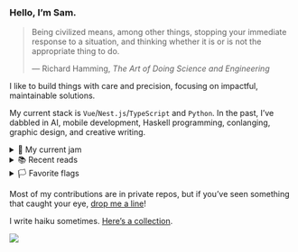 ### Hello, I’m Sam.

<blockquote>
  <p>
    Being civilized means, among other things, stopping your immediate response to a situation, and thinking whether it is or is not the appropriate thing to do.
  </p>

  <footer>
    ― Richard Hamming, <i><cite>The Art of Doing Science and Engineering</cite></i>
  </footer>
</blockquote>

I like to build things with care and precision, focusing on impactful, maintainable solutions.

My current stack is `Vue`/`Nest.js`/`TypeScript` and `Python`. In the past, I’ve dabbled in AI, mobile development, Haskell programming, conlanging, graphic design, and creative writing.

<details>
  <summary>🎵 My current jam</summary>
  <ul>
    <li><a href="https://www.youtube.com/watch?v=exOi_zsOHwM" target="_blank"><i>Bokura no</i></a></li>
    <li><a href="https://www.youtube.com/watch?v=AgHaGrZkkv4" target="_blank"><i>People Are Strange</i></a></li>
    <li><a href="https://www.youtube.com/watch?v=gSsCZJM6OG0" target="_blank"><i>Serendipity</i></a></li>
    <li><a href="https://www.youtube.com/watch?v=Io1AFbHcv-s" target="_blank"><i>Unk’àtân</i></a></li>
  </ul>
</details>

<details>
  <summary>📚 Recent reads</summary>
  <ul>
    <li><i>Dawn</i> by Octavia Butler</li>
    <li><i title="When We Cease to Understand the World">Un verdor terrible</i> by Benjamín Labatut</li>
    <li>The <i>Bhagavad Gītā</i></li>
  </ul>
</details>

<details>
  <summary>🏳️ Favorite flags</summary>
  <ul>🇺🇸🇸🇨🇲🇺🇱🇨🇵🇼🇧🇩🇰🇬🇭🇰🇧🇹🇧🇦🇦🇬🇵🇬🇰🇮🇦🇱🇬🇱🇵🇦🇦🇶</ul>
</details>

Most of my contributions are in private repos, but if you’ve seen something that caught your eye, [drop me a line](mailto:hello@moltinginstar.tech)!

I write haiku sometimes. [Here’s a collection](https://moltinginstar.tech/haiku.html).

<picture>
  <source
    srcset="https://github.com/moltinginstar/moltinginstar/assets/62135712/c0f9aedb-8c54-46ed-9ff5-7a61a67bfeaf"
    media="(prefers-color-scheme: dark)"
  />

  <source
    srcset="https://github.com/moltinginstar/moltinginstar/assets/62135712/f5a9c683-4a6e-45ac-89d4-994bbbebe192"
    media="(prefers-color-scheme: light), (prefers-color-scheme: no-preference)"
  />

  <img src="https://github.com/moltinginstar/moltinginstar/assets/62135712/f5a9c683-4a6e-45ac-89d4-994bbbebe192" />
</picture>
